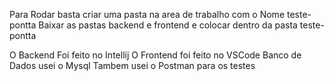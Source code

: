 Para Rodar basta criar uma pasta na area de trabalho com o Nome teste-pontta
Baixar as pastas backend e frontend e colocar dentro da pasta teste-pontta

O Backend Foi feito no Intellij
O Frontend foi feito no VSCode
Banco de Dados usei o Mysql
Tambem usei o Postman para os testes
